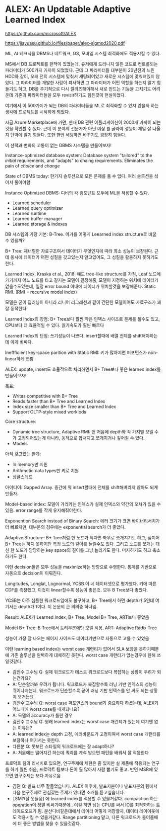ALEX: An Updatable Adaptive Learned Index
========
https://github.com/microsoft/ALEX

https://jiayuasu.github.io/files/paper/alex-sigmod2020.pdf

ML, AI 테크닉을 DBMS나 네트워크, OS, 모바일 시스템 최적화에도 적용시킬 수 있다.

MS에서 DB 프로젝트를 한적이 있었는데, 유저에게 드러나지 않은 코드로 컨트롤되는 파라미터가 500가지 가까이 되었었다. 근데 그 파라미터들 대부분이 20년전의 느린 HDD와 같이, 오래 전의 시스템에 맞춰서 세팅되어있고 새로운 시스템에 맞춰져있지 않았다. 그 파라미터를 개발한 사람이 퇴사하면 그 파라미터가 어떤 역할을 하는지 알기 힘들기도 하고, DB를 주기적으로 다시 릴리즈해야해서 새로 만드는 기능을 고치기도 어려운데 기존의 파라미터들을 모두 revisit하기도 힘든것이 현실이었다.

여기에서 이 500가지가 되는 DB의 파라미터들을 ML로 최적화할 수 있지 않을까 하는 생각에 프로젝트를 시작하게 되었다.

지금 Azure Marketplace에 가면, 현재 DB 관련 어플리케이션이 2000개 가까이 되는것을 확인할 수 있다. 근데 이 분야의 전문가가 아닌 이상 뭘 골라야 성능이 제일 잘 나올지 단박에 알기 힘들다. 또한 한번 세팅하면 바꾸기도 굉장히 힘들다.

이 선택과 변화의 고통이 없는 DBMS 시스템을 만들어보자!

Instance-optimized database system: Database system "tailored" to the *initial* requirements, and "adapts" to chaing requirements. Eliminates the pain of *choice* and *change*

State of DBMS today: 한가지 솔루션으로 모든 문제를 풀 수 없다. 여러 솔루션을 섞어서 풀어야함

Instance Optimized DBMS: 디비의 각 컴포넌트 모두에 ML을 적용할 수 있다.

- Learned scheduler
- Learned query optimizer
- Learned runtime
- Learned buffer manager
- Learned storage & indexes

DB 시스템의 가장 기본: B-Tree. 이거를 어떻게 Leearned index structure로 바꿀 수 있을까?

B+ Tree: 제너럴한 자료구조여서 데이터가 무엇인지에 따라 최소 성능이 보장된다. 근데 동시에 데이터가 어떤 성질을 갖고있는지 알고있어도, 그 성질을 활용하지 못하기도 한다.

Learned Index, Kraska et al., 2018: 얘도 tree-like structure를 가짐, Leaf 노드에 가기까지 어느 노드를 타고 갈지는 모델이 결정해줌, 모델이 지정하는 위치에 데이터가 없을수도있는데, 일정 error bound 이내에 데이터가 위치할것을 보장해준다. Static RMI. (RMI = recursive model index)

모델은 굳이 딥러닝이 아니라 리니어 리그레션과 같이 간단한 모델이여도 자료구조가 꽤 잘 동작한다.

Learned Index의 장점: B+ Tree보다 훨씬 작은 인덱스 사이즈로 문제를 풀수도 있고, CPU보다 더 효율적일 수 있다. 읽기속도가 훨씬 빠르다

Learned Index의 단점: 쓰기성능이 나쁘다. insert할때에 배열 전체를 shift해야하는데 이게 비싸다.

Ineffficient key-space parition with Static RMI: 키가 많아지면 퍼포먼스가 non-linear하게 변함

ALEX: update, insert도 효율적으로 처리하면서 B+ Tree보다 좋은 learned index를 만들어보자!

목표:
- Writes competitive with B+ Tree
- Reads faster than B+ Tree and Learned Index
- Index size smaller than B+ Tree and Learned Index
- Support OLTP-style mixed worklods

Core structure:
- Dynamic tree structure, Adaptive RMI: 맨 처음에 depth와 각 가지별 모델 수가 고정되어있는게 아니라, 동적으로 합쳐지고 쪼개지거나 깊어질 수 있다.
- Models

아직 갖고있는 한계:
- In memory만 지원
- Arithmetic data types만 키로 지원
- 싱글스레드

아이디어: Gapped Array. 중간에 뭐 insert할때에 전체를 shift해버리지 않아도 되게 만들자.

Model-based index: 모델이 가리키는 인덱스가 실제 인덱스와 약간의 오차가 있을 수 있음. error range를 작게 유지해줘야한다.

Exponention Search instead of Binary Search: 에러 크기가 크면 바이너리서치가 더 빠르지만, 대부분의 경우에는 exponential search가 더 좋았다.

Adaptive Structure: B+ Tree처럼 한 노드가 꽉차면 좌우로 쪼개지기도 하고, 심지어 B+ Tree는 하지 못하지만 특정 노드의 깊이를 늘릴수도 있다. 그리고 노드를 쪼개는 대신 한 노드가 담당하는 key space의 길이를 그냥 늘리기도 한다. 머지하기도 하고 축소하기도 한다.

이런 decision들은 모두 성능을 maximize하는 방향으로 수행한다. 통계를 기반으로 자동으로 decision이 이뤄진다.

Longitudes, Longlat, Lognormal, YCSB 이 네 데이터셋으로 평가했다. 키에 따른 CDF를 측정했고, 이것이 linear할수록 성능이 좋은것. 모두 B Tree보다 좋았다.

YCSB는 아주 심플한 워크로드임에도 불구하고, B+ Tree에서 하면 depth가 5인데 여기서는 depth가 1이다. 이 논문의 큰 의의중 하나임.

Result: ALEX가 Learned Index, B+ Tree, Model B+ Tree, ART보다 좋았음

Model B+ Tree: B Tree에서 트리부분에만 모델 적용, ART: Adaptive Radix Tree

성능이 가장 잘 나오는 페이지 사이즈도 데이터기반으로 자동으로 고를 수 있었음

이런 learning based index는 worst case 개런티가 없어서 SLA 보장을 못하기때문에 기존 솔루션을 완벽하게 대체하진 못한다. worst case 개런티가 없는경우에 한해 쓰일것같다.

- 김진수 교수님 Q: 실제 워크로드가 테스트 워크로드보다 복잡하는 상황이 우려가 되는건가요?
- A: 단순할까봐 우려가 됩니다. 워크로드가 복잡할수록 러닝 기반 인덱스의 성능이 뛰어나지는데, 워크로드가 단순할수록 굳이 러닝 기반 인덱스를 안 써도 되는 상황이 오거든요
- 김진수 교수님 Q: worst case 퍼포먼스의 bound가 중요하다 하셨는데, ALEX가 어느때에 worst case를 내게되나요?
- A: 모델의 accuracy가 틀린 경우
- 김진수 교수님 Q: 원래 learned index는 worst case 개런티가 있는데 여기엔 없는 이유는?
- A: learned index는 depth 고정, 에러바운드가 고정이여서 worst case 개런티를 보장하나 여기서는 못한다.
- 다른분 Q: 못보던 스타일의 워크로드에는 잘 adapt하나?
- A: 처음에는 떨어지긴 하는데 쿼리를 계속 받으면 패턴을 배워서 잘 적응한다

프로덕트 팀의 리서치로 있으면, 연구주제에 제한은 좀 있지만 실 제품에 적용되는 연구를 하기 훨씬 쉬움, 프로덕트 팀보다 돈이 훨 많아서 사람 뽑기도 좋고. 반면 MSR에 있으면 연구주제는 보다 자유로움

- 김젼 Q: 발표 너무 잘들었습니다. ALEX 이후에, 발표자분이나 발표자분의 팀에서 다음 연구주제로 관심갖는 주제가 있다면 소개를 듣고싶습니다.
- LSM?(잘 못들음) 에 learned index를 적용할 수 있을거같다. compaction 하는 operation이 정말 비싸기때문에.. 이걸 하면 남는 CPU를 써서 IO를 최적화하는 트레이드오프가 됨. 분산디비같은데에서 데이터 어떻게 저장할지, 데이터 레이아웃에도 적용시킬 수 있을거같다. Range partitioning 말고, 다른 워크로드가 들어올때에 더 좋은 방법을 찾을 수 있을것같다.
